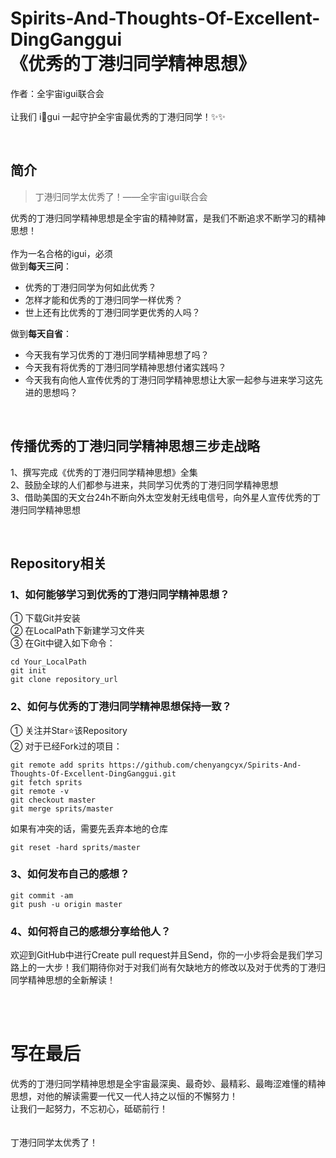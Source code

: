 # Spirits-And-Thoughts-Of-Excellent-DingGanggui<br>《优秀的丁港归同学精神思想》
作者：全宇宙igui联合会<br><br>
让我们 i:sparkling_heart:gui 一起守护全宇宙最优秀的丁港归同学！:sparkles::sparkles:<br>

<br>

## 简介
> 丁港归同学太优秀了！——全宇宙igui联合会

优秀的丁港归同学精神思想是全宇宙的精神财富，是我们不断追求不断学习的精神思想！<br><br>
作为一名合格的igui，必须<br>
做到**每天三问**：<br>
- 优秀的丁港归同学为何如此优秀？<br>
- 怎样才能和优秀的丁港归同学一样优秀？<br>
- 世上还有比优秀的丁港归同学更优秀的人吗？<br>

做到**每天自省**：<br>
- 今天我有学习优秀的丁港归同学精神思想了吗？<br>
- 今天我有将优秀的丁港归同学精神思想付诸实践吗？<br>
- 今天我有向他人宣传优秀的丁港归同学精神思想让大家一起参与进来学习这先进的思想吗？<br>

<br>

## 传播优秀的丁港归同学精神思想三步走战略
1、撰写完成《优秀的丁港归同学精神思想》全集<br>
2、鼓励全球的人们都参与进来，共同学习优秀的丁港归同学精神思想<br>
3、借助美国的天文台24h不断向外太空发射无线电信号，向外星人宣传优秀的丁港归同学精神思想<br>

<br>

## Repository相关
### 1、如何能够学习到优秀的丁港归同学精神思想？
① 下载Git并安装<br>
② 在LocalPath下新建学习文件夹<br>
③ 在Git中键入如下命令：
```
cd Your_LocalPath
git init
git clone repository_url
```
### 2、如何与优秀的丁港归同学精神思想保持一致？
① 关注并Star:star:该Repository<br>
② 对于已经Fork过的项目：
```
git remote add sprits https://github.com/chenyangcyx/Spirits-And-Thoughts-Of-Excellent-DingGanggui.git
git fetch sprits
git remote -v
git checkout master
git merge sprits/master
```
如果有冲突的话，需要先丢弃本地的仓库
```
git reset -hard sprits/master
```
### 3、如何发布自己的感想？
```
git commit -am
git push -u origin master
```
### 4、如何将自己的感想分享给他人？
欢迎到GitHub中进行Create pull request并且Send，你的一小步将会是我们学习路上的一大步！我们期待你对于对我们尚有欠缺地方的修改以及对于优秀的丁港归同学精神思想的全新解读！

<br><br>

# 写在最后
优秀的丁港归同学精神思想是全宇宙最深奥、最奇妙、最精彩、最晦涩难懂的精神思想，对他的解读需要一代又一代人持之以恒的不懈努力！<br>让我们一起努力，不忘初心，砥砺前行！<br><br><br>
丁港归同学太优秀了！
